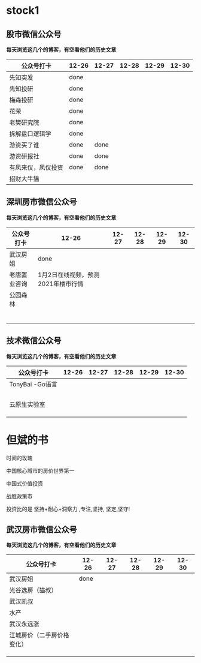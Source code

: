 # stock1





## 股市微信公众号

**每天浏览这几个的博客，有空看他们的历史文章**

| 公众号打卡         | 12-26 | 12-27 | 12-28 | 12-29 | 12-30 |
| ------------------ | ----- | ----- | ----- | ----- | ----- |
| 先知突发           | done  |       |       |       |       |
| 先知投研           | done  |       |       |       |       |
| 梅森投研           | done  |       |       |       |       |
| 花荣               | done  |       |       |       |       |
| 老樊研究院         | done  |       |       |       |       |
| 拆解盘口逻辑学     | done  |       |       |       |       |
| 游资买了谁         | done  | done  |       |       |       |
| 游资研报社         | done  | done  |       |       |       |
| 有凤来仪，凤仪投资 | done  | done  |       |       |       |
| 招财大牛猫         |       |       |       |       |       |





## 深圳房市微信公众号

**每天浏览这几个的博客，有空看他们的历史文章**

| 公众号打卡   | 12-26                              | 12-27 | 12-28 | 12-29 | 12-30 |
| ------------ | ---------------------------------- | ----- | ----- | ----- | ----- |
| 武汉房姐     | done                               |       |       |       |       |
| 老唐置业咨询 | 1月2日在线视频，预测2021年楼市行情 |       |       |       |       |
| 公园森林     |                                    |       |       |       |       |
|              |                                    |       |       |       |       |
|              |                                    |       |       |       |       |
|              |                                    |       |       |       |       |
|              |                                    |       |       |       |       |
|              |                                    |       |       |       |       |
|              |                                    |       |       |       |       |

## 技术微信公众号

**每天浏览这几个的博客，有空看他们的历史文章**

| 公众号打卡      | 12-26 | 12-27 | 12-28 | 12-29 | 12-30 |
| --------------- | ----- | ----- | ----- | ----- | ----- |
| TonyBai -Go语言 |       |       |       |       |       |
|                 |       |       |       |       |       |
|                 |       |       |       |       |       |
|                 |       |       |       |       |       |
|                 |       |       |       |       |       |
| 云原生实验室    |       |       |       |       |       |
|                 |       |       |       |       |       |
|                 |       |       |       |       |       |
|                 |       |       |       |       |       |



# 但斌的书

时间的玫瑰

中国核心城市的房价世界第一

中国式价值投资



战胜政策市 

投资比的是 坚持+耐心+洞察力 ,专注,坚持, 坚定,坚守!





## 武汉房市微信公众号

**每天浏览这几个的博客，有空看他们的历史文章**

| 公众号打卡                 | 12-26 | 12-27 | 12-28 | 12-29 | 12-30 |
| -------------------------- | ----- | ----- | ----- | ----- | ----- |
| 武汉房姐                   | done  |       |       |       |       |
| 光谷选房（猫叔）           |       |       |       |       |       |
| 武汉凯叔                   |       |       |       |       |       |
| 水产                       |       |       |       |       |       |
| 武汉永远涨                 |       |       |       |       |       |
| 江城房价（二手房价格变化） |       |       |       |       |       |
|                            |       |       |       |       |       |
|                            |       |       |       |       |       |
|                            |       |       |       |       |       |

## 